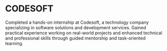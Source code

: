 # CODESOFT
Completed a hands-on internship at Codesoft, a technology company specializing in software solutions and development services. Gained practical experience working on real-world projects and enhanced technical and professional skills through guided mentorship and task-oriented learning.
